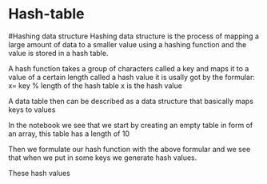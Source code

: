 # Hash-table
 #Hashing data structure 
Hashing data structure is the process of mapping a large amount of data to a smaller value using a hashing function and the    value is stored in a hash table.

A hash function takes a group of characters called a key and maps it to a value of a certain length called a hash value it is usally got by the formular:
                x= key % length of the hash table
                x is the hash value
                
A data table then can be described as a data structure that basically maps keys to values

In the notebook we see that we start by creating an empty table in form of an array, this table has a length of 10 

 Then we formulate our hash function with the above formular and we see that when we put in some keys we generate hash values.
 
 These hash values
 
 


